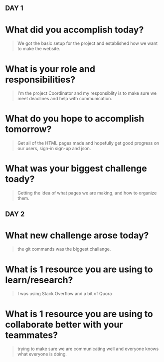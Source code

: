 ## DAY 1
# What did you accomplish today?
> We got the basic setup for the project and established how we want to make the website.
# What is your role and responsibilities?
> I'm the project Coordinator and my responsiblity is to make sure we meet deadlines and help with communication.
# What do you hope to accomplish tomorrow?
> Get all of the HTML pages made and hopefully get good progress on our users, sign-in sign-up and json.
# What was your biggest challenge toady?
> Getting the idea of what pages we are making, and how to organize them.

## DAY 2
# What new challenge arose today?
> the git commands was the biggest challange.
# What is 1 resource you are using to learn/research?
> I was using Stack Overflow and a bit of Quora
# What is 1 resource you are using to collaborate better with your teammates?
> trying to make sure we are communicating well and everyone knows what everyone is doing.
